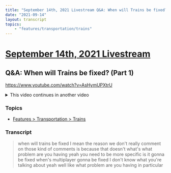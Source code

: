 ```yaml
---
title: "September 14th, 2021 Livestream Q&A: When will Trains be fixed? (Part 1)"
date: "2021-09-14"
layout: transcript
topics:
    - "features/transportation/trains"
---
```

# [September 14th, 2021 Livestream](../2021-09-14.md)
## Q&A: When will Trains be fixed? (Part 1)
https://www.youtube.com/watch?v=AsHymUPXtrU
<details>
<summary>This video continues in another video</summary>

* [September 14th, 2021 Livestream Q&A: When will Trains be fixed? (Part 2)](./yt-UrUHlWoT-cc.md) [https://www.youtube.com/watch?v=UrUHlWoT-cc](https://www.youtube.com/watch?v=UrUHlWoT-cc)
* [September 14th, 2021 Livestream Q&A: When will Trains be fixed? (Part 3)](./yt-_n-R6qpB1FU.md) [https://www.youtube.com/watch?v=_n-R6qpB1FU](https://www.youtube.com/watch?v=_n-R6qpB1FU)
</details>


### Topics
* [Features > Transportation > Trains](../topics/features/transportation/trains.md)

### Transcript

> when will trains be fixed I mean the reason we don't really comment on those kind of comments is because that doesn't what's what problem are you having yeah you need to be more specific is it gonna be fixed when's multiplayer gonna be fixed I don't know what you're talking about yeah well like what problem are you having in particular
